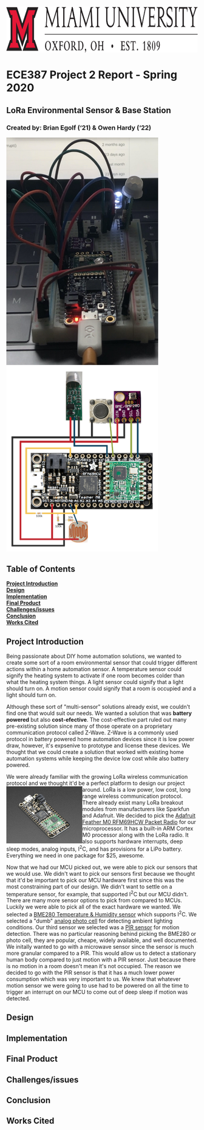 <p align="center">
  <img width="2500" height="120" src="/images/Miami%20Header.jpg">
</p>

# ECE387 Project 2 Report - Spring 2020
## LoRa Environmental Sensor & Base Station
### Created by: Brian Egolf (‘21) & Owen Hardy (‘22)

<p float="center">
  <img src="/images/Cover%20header.jpg" width="400" />
  <img src="/images/Wiring%20diagram.jpg" width="400" /> 
</p>



## Table of Contents
**[Project Introduction](#project-introduction)**<br>
**[Design](#design)**<br>
**[Implementation](#implementation)**<br>
**[Final Product](#final-product)**<br>
**[Challenges/issues](#challengesissues)**<br>
**[Conclusion](#conclusion)**<br>
**[Works Cited](#works-cited)**<br>

## Project Introduction
Being passionate about DIY home automation solutions, we wanted to create some sort of a room environmental sensor that could trigger different actions within a home automation sensor.  A temperature sensor could signify the heating system to activate if one room becomes colder than what the heating system things.  A light sensor could signify that a light should turn on.  A motion sensor could signify that a room is occupied and a light should turn on.

Although these sort of "multi-sensor" solutions already exist, we couldn't find one that would suit our needs.  We wanted a solution that was <b>battery powered</b> but also <b>cost-efective</b>.  The cost-effective part ruled out many pre-existing solution since many of those operate on a proprietary communication protocol called Z-Wave.  Z-Wave is a commonly used protocol in battery powered home automation devices since it is low power draw, however, it's expsenive to prototype and license these devices.  We thought that we could create a solution that worked with existing home automation systems while keeping the device low cost while also battery powered.

We were already familiar with the growing LoRa wireless communication protocol and we thought it'd be a perfect platform to design our project around.  <img align="left" width="200" height="150" src="/images/feather%20product%20picture.jpg"> LoRa is a low power, low cost, long range wireless communication protocol.  There already exist many LoRa breakout modules from manufacturers like Sparkfun and Adafruit.   We decided to pick the [Adafruit Feather M0 RFM69HCW Packet Radio](https://www.adafruit.com/product/3176) for our microprocessor.  It has a built-in ARM Cortex M0 processor along with the LoRa radio.  It also supports hardware interrupts, deep sleep modes, analog inputs, I<sup>2</sup>C, and has provisions for a LiPo battery.  Everything we need in one package for $25, awesome.
 
Now that we had our MCU picked out, we were able to pick our sensors that we would use.  We didn't want to pick our sensors first because we thought that it'd be important to pick our MCU hardware first since this was the most constraining part of our design.  We didn't want to settle on a temperature sensor, for example, that supported I<sup>2</sup>C but our MCU didn't.  There are many more sensor options to pick from compared to MCUs.  Luckily we were able to pick all of the exact hardware we wanted.  We selected a [BME280 Temperature & Humidity sensor](https://www.adafruit.com/product/2652) which supports I<sup>2</sup>C.  We selected a "dumb" [analog photo cell](https://www.adafruit.com/product/161) for detecting ambient lighting conditions.  Our third sensor we selected was a [PIR sensor](https://www.amazon.com/gp/product/B07QY7GPWT/ref=ppx_yo_dt_b_asin_title_o06_s00?ie=UTF8&psc=1) for motion detection.  There was no particular reasoning behind picking the BME280 or photo cell, they are popular, cheape, widely available, and well documented.  We initally wanted to go with a microwave sensor since the sensor is much more granular compared to a PIR. This would allow us to detect a stationary human body compared to just motion with a PIR sensor.  Just because there is no motion in a room doesn't mean it's not occupied.  The reason we decided to go with the PIR sensor is that it has a much lower power consumption which was very important to us.  We knew that whatever motion sensor we were going to use had to be powered on all the time to trigger an interrupt on our MCU to come out of deep sleep if motion was detected.

## Design
## Implementation
## Final Product
## Challenges/issues
## Conclusion
## Works Cited
